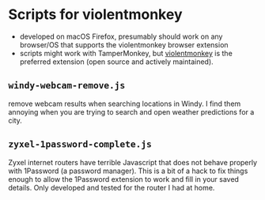 # Scripts for violentmonkey

- developed on macOS Firefox, presumably should work on any browser/OS that supports the violentmonkey browser extension
- scripts might work with TamperMonkey, but [violentmonkey](https://violentmonkey.github.io/) is the preferred extension (open source and actively maintained).

## `windy-webcam-remove.js`

remove webcam results when searching locations in Windy. I find them annoying when you are trying to search and open weather predictions for a city.

## `zyxel-1password-complete.js`

Zyxel internet routers have terrible Javascript that does not behave properly with 1Password (a password manager). This is a bit of a hack to fix things enough to allow the 1Password extension to work and fill in your saved details. Only developed and tested for the router I had at home.
